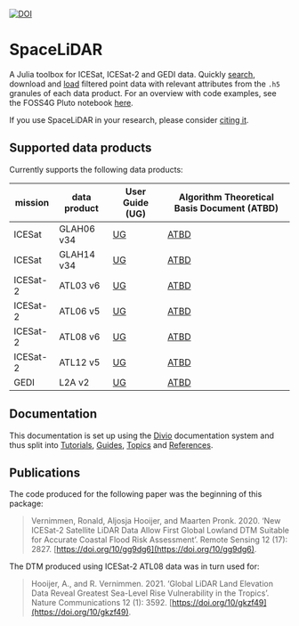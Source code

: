 [![DOI](https://zenodo.org/badge/241095197.svg)](https://zenodo.org/badge/latestdoi/241095197)
# SpaceLiDAR
A Julia toolbox for ICESat, ICESat-2 and GEDI data. Quickly [search](tutorial/usage.md#search-for-data), download and [load](tutorial/usage.md#derive-points) filtered point data with relevant attributes from the `.h5` granules of each data product. For an overview with code examples, see the FOSS4G Pluto notebook [here](tutorial/foss4g_2021.jl.html).

If you use SpaceLiDAR in your research, please consider [citing it](https://zenodo.org/badge/latestdoi/241095197).

## Supported data products
Currently supports the following data products:

| mission | data product | User Guide (UG) | Algorithm Theoretical Basis Document (ATBD)|
|--- |--- |--- |--- |
|ICESat| GLAH06 v34 | [UG](https://nsidc.org/sites/nsidc.org/files/MULTI-GLAH01-V033-V034-UserGuide.pdf) | [ATBD](https://eospso.nasa.gov/sites/default/files/atbd/ATBD-GLAS-02.pdf) |
|ICESat| GLAH14 v34 | [UG](https://nsidc.org/sites/nsidc.org/files/MULTI-GLAH01-V033-V034-UserGuide.pdf) | [ATBD](https://eospso.nasa.gov/sites/default/files/atbd/ATBD-GLAS-02.pdf) |
|ICESat-2| ATL03 v6 | [UG](https://nsidc.org/sites/default/files/documents/user-guide/atl03-v006-userguide.pdf)  | [ATBD](https://icesat-2.gsfc.nasa.gov/sites/default/files/page_files/ICESat2_ATL03_ATBD_r006.pdf) |
|ICESat-2| ATL06 v5 | [UG](https://nsidc.org/sites/default/files/documents/user-guide/atl06-v006-userguide.pdf)  | [ATBD](https://icesat-2.gsfc.nasa.gov/sites/default/files/page_files/ICESat2_ATL06_ATBD_r006.pdf) |
|ICESat-2| ATL08 v6 | [UG](https://nsidc.org/sites/default/files/documents/user-guide/atl08-v006-userguide.pdf) | [ATBD](https://nsidc.org/sites/default/files/documents/technical-reference/icesat2_atl08_atbd_v006_0.pdf) |
|ICESat-2| ATL12 v5 | [UG](https://nsidc.org/sites/default/files/documents/user-guide/atl12-v006-userguide.pdf) | [ATBD](https://icesat-2.gsfc.nasa.gov/sites/default/files/page_files/ICESat2_ATL12_ATBD_r006.pdf) |
|GEDI| L2A v2 | [UG](https://lpdaac.usgs.gov/documents/998/GEDI02_UserGuide_V21.pdf) | [ATBD](https://lpdaac.usgs.gov/documents/581/GEDI_WF_ATBD_v1.0.pdf) |


## Documentation
This documentation is set up using the [Divio](https://documentation.divio.com/) documentation system and thus split into [Tutorials](tutorial/usage.md), [Guides](guides/downloads.md), [Topics](topics/GEDI.md) and [References](reference/search.md).

## Publications
The code produced for the following paper was the beginning of this package:

> Vernimmen, Ronald, Aljosja Hooijer, and Maarten Pronk. 2020. ‘New ICESat-2 Satellite LiDAR Data Allow First Global Lowland DTM Suitable for Accurate Coastal Flood Risk Assessment’. Remote Sensing 12 (17): 2827. [https://doi.org/10/gg9dg6](https://doi.org/10/gg9dg6).

The DTM produced using ICESat-2 ATL08 data was in turn used for:

> Hooijer, A., and R. Vernimmen. 2021. ‘Global LiDAR Land Elevation Data Reveal Greatest Sea-Level Rise Vulnerability in the Tropics’. Nature Communications 12 (1): 3592. [https://doi.org/10/gkzf49](https://doi.org/10/gkzf49).
